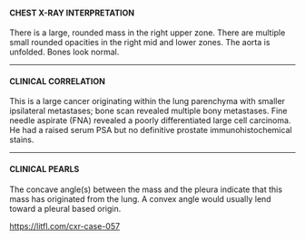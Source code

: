 #### CHEST X-RAY INTERPRETATION
There is a large, rounded mass in the right upper zone. There are multiple small rounded opacities in the right mid and lower zones. The aorta is unfolded. Bones look normal.

---------------
#### CLINICAL CORRELATION
This is a large cancer originating within the lung parenchyma with smaller ipsilateral metastases; bone scan revealed multiple bony metastases. Fine needle aspirate (FNA) revealed a poorly differentiated large cell carcinoma. He had a raised serum PSA but no definitive prostate immunohistochemical stains.

---------------
#### CLINICAL PEARLS
The concave angle(s) between the mass and the pleura indicate that this mass has originated from the lung. A convex angle would usually lend toward a pleural based origin.


<https://litfl.com/cxr-case-057>